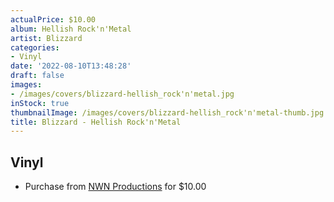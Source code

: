 ```yaml
---
actualPrice: $10.00
album: Hellish Rock'n'Metal
artist: Blizzard
categories:
- Vinyl
date: '2022-08-10T13:48:28'
draft: false
images:
- /images/covers/blizzard-hellish_rock'n'metal.jpg
inStock: true
thumbnailImage: /images/covers/blizzard-hellish_rock'n'metal-thumb.jpg
title: Blizzard - Hellish Rock'n'Metal
---
```


## Vinyl
* Purchase from [NWN Productions](http://shop.nwnprod.com/index.php?route=product/product&path=76&product_id=26124&sort=pd.name&order=ASC) for $10.00
